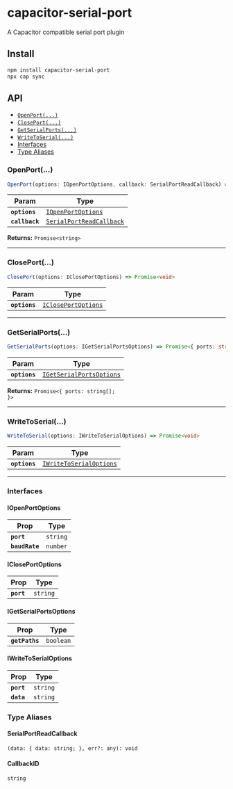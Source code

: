 # capacitor-serial-port

A Capacitor compatible serial port plugin

## Install

```bash
npm install capacitor-serial-port
npx cap sync
```

## API

<docgen-index>

* [`OpenPort(...)`](#openport)
* [`ClosePort(...)`](#closeport)
* [`GetSerialPorts(...)`](#getserialports)
* [`WriteToSerial(...)`](#writetoserial)
* [Interfaces](#interfaces)
* [Type Aliases](#type-aliases)

</docgen-index>

<docgen-api>
<!--Update the source file JSDoc comments and rerun docgen to update the docs below-->

### OpenPort(...)

```typescript
OpenPort(options: IOpenPortOptions, callback: SerialPortReadCallback) => Promise<CallbackID>
```

| Param          | Type                                                                      |
| -------------- | ------------------------------------------------------------------------- |
| **`options`**  | <code><a href="#iopenportoptions">IOpenPortOptions</a></code>             |
| **`callback`** | <code><a href="#serialportreadcallback">SerialPortReadCallback</a></code> |

**Returns:** <code>Promise&lt;string&gt;</code>

--------------------


### ClosePort(...)

```typescript
ClosePort(options: IClosePortOptions) => Promise<void>
```

| Param         | Type                                                            |
| ------------- | --------------------------------------------------------------- |
| **`options`** | <code><a href="#icloseportoptions">IClosePortOptions</a></code> |

--------------------


### GetSerialPorts(...)

```typescript
GetSerialPorts(options: IGetSerialPortsOptions) => Promise<{ ports: string[]; }>
```

| Param         | Type                                                                      |
| ------------- | ------------------------------------------------------------------------- |
| **`options`** | <code><a href="#igetserialportsoptions">IGetSerialPortsOptions</a></code> |

**Returns:** <code>Promise&lt;{ ports: string[]; }&gt;</code>

--------------------


### WriteToSerial(...)

```typescript
WriteToSerial(options: IWriteToSerialOptions) => Promise<void>
```

| Param         | Type                                                                    |
| ------------- | ----------------------------------------------------------------------- |
| **`options`** | <code><a href="#iwritetoserialoptions">IWriteToSerialOptions</a></code> |

--------------------


### Interfaces


#### IOpenPortOptions

| Prop           | Type                |
| -------------- | ------------------- |
| **`port`**     | <code>string</code> |
| **`baudRate`** | <code>number</code> |


#### IClosePortOptions

| Prop       | Type                |
| ---------- | ------------------- |
| **`port`** | <code>string</code> |


#### IGetSerialPortsOptions

| Prop           | Type                 |
| -------------- | -------------------- |
| **`getPaths`** | <code>boolean</code> |


#### IWriteToSerialOptions

| Prop       | Type                |
| ---------- | ------------------- |
| **`port`** | <code>string</code> |
| **`data`** | <code>string</code> |


### Type Aliases


#### SerialPortReadCallback

<code>(data: { data: string; }, err?: any): void</code>


#### CallbackID

<code>string</code>

</docgen-api>
